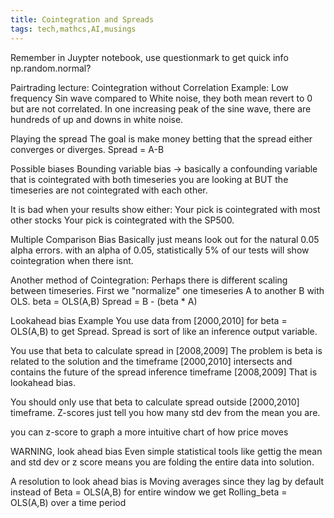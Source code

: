 ```yaml
---
title: Cointegration and Spreads
tags: tech,mathcs,AI,musings
---
```


Remember in Juypter notebook, use questionmark to get quick info
np.random.normal?

Pairtrading lecture:
Cointegration without Correlation
Example: Low frequency Sin wave compared to White noise, they both mean revert to 0 but are not correlated. In one increasing peak of the sine wave, there are hundreds of up and downs in white noise.

Playing the spread
The goal is make money betting that the spread either converges or diverges.
Spread = A-B

Possible biases
Bounding variable bias -> basically a confounding variable that is cointegrated with both timeseries you are looking at BUT the timeseries are not cointegrated with each other.

It is bad when your results show either:
Your pick is cointegrated with most other stocks
Your pick is cointegrated with the SP500.


Multiple Comparison Bias
Basically just means look out for the natural 0.05 alpha errors. with an alpha of 0.05, statistically 5% of our tests will show cointegration when there isnt.

Another method of Cointegration:
Perhaps there is different scaling between timeseries.
First we "normalize" one timeseries A to another B with OLS.
beta = OLS(A,B)
Spread = B - (beta * A)

Lookahead bias
Example 
You use data from [2000,2010] for beta = OLS(A,B) to get Spread.
Spread is sort of like an inference output variable.

You use that beta to calculate spread in [2008,2009]
The problem is beta is related to the solution and the timeframe [2000,2010] intersects and contains the future of the 
spread inference timeframe [2008,2009]
That is lookahead bias. 


You should only use that beta to calculate spread outside [2000,2010] timeframe.
Z-scores just tell you how many std dev from the mean you are.

you can z-score to graph a more intuitive chart of how price moves

WARNING, look ahead bias 
Even simple statistical tools like gettig the mean and std dev or z score means you are folding the entire data into solution.

A resolution to look ahead bias is 
Moving averages since they lag by default
instead of Beta = OLS(A,B) for entire window 
we get Rolling_beta = OLS(A,B) over a time period